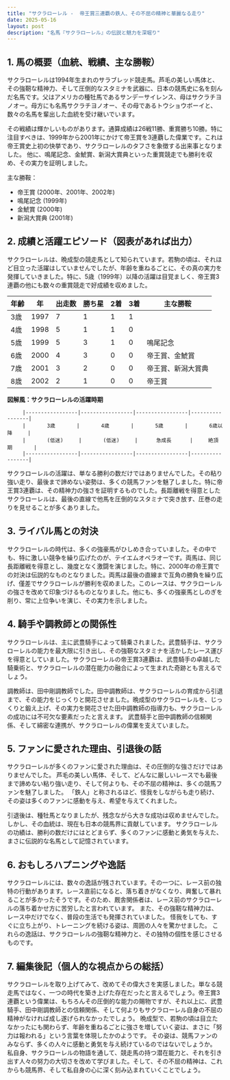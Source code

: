 ```yaml
---
title: "サクラローレル -  帝王賞三連覇の鉄人、その不屈の精神と華麗なる走り"
date: 2025-05-16
layout: post
description: "名馬『サクラローレル』の伝説と魅力を深堀り"
---
```


## 1. 馬の概要（血統、戦績、主な勝鞍）

サクラローレルは1994年生まれのサラブレッド競走馬。芦毛の美しい馬体と、その強靭な精神力、そして圧倒的なスタミナを武器に、日本の競馬史に名を刻んだ名馬です。父はアメリカの種牡馬であるサンデーサイレンス、母はサクラチヨノオー。母方にも名馬サクラチヨノオー、その母であるトウショウボーイと、数々の名馬を輩出した血統を受け継いでいます。

その戦績は輝かしいものがあります。通算成績は26戦11勝、重賞勝ち10勝。特に注目すべきは、1999年から2001年にかけて帝王賞を3連覇した偉業です。これは帝王賞史上初の快挙であり、サクラローレルのタフさを象徴する出来事となりました。  他に、鳴尾記念、金鯱賞、新潟大賞典といった重賞競走でも勝利を収め、その実力を証明しました。

主な勝鞍：

* 帝王賞 (2000年、2001年、2002年)
* 鳴尾記念 (1999年)
* 金鯱賞 (2000年)
* 新潟大賞典 (2001年)


## 2. 成績と活躍エピソード（図表があれば出力）

サクラローレルは、晩成型の競走馬として知られています。若駒の頃は、それほど目立った活躍はしていませんでしたが、年齢を重ねるごとに、その真の実力を発揮していきました。特に、5歳（1999年）以降の活躍は目覚ましく、帝王賞3連覇の他にも数々の重賞競走で好成績を収めました。

| 年齢 | 年 | 出走数 | 勝ち星 | 2着 | 3着 | 主な勝鞍 |
|---|---|---|---|---|---|---|
| 3歳 | 1997 | 7 | 1 | 1 | 1 |  |
| 4歳 | 1998 | 5 | 1 | 1 | 0 |  |
| 5歳 | 1999 | 5 | 3 | 1 | 0 | 鳴尾記念 |
| 6歳 | 2000 | 4 | 3 | 0 | 0 | 帝王賞、金鯱賞 |
| 7歳 | 2001 | 3 | 2 | 0 | 0 | 帝王賞、新潟大賞典 |
| 8歳 | 2002 | 2 | 1 | 0 | 0 | 帝王賞 |


**図解風：サクラローレルの活躍時期**

```
     |-----------------|-----------------|-----------------|-----------------|
     |       3歳       |       4歳       |       5歳       |       6歳以降     |
     |       (低迷)     |       (低迷)     |      急成長      |     絶頂期       |
     |-----------------|-----------------|-----------------|-----------------|
```

サクラローレルの活躍は、単なる勝利の数だけではありませんでした。その粘り強い走り、最後まで諦めない姿勢は、多くの競馬ファンを魅了しました。特に帝王賞3連覇は、その精神力の強さを証明するものでした。長距離戦を得意としたサクラローレルは、最後の直線で他馬を圧倒的なスタミナで突き放す、圧巻の走りを見せることが多くありました。


## 3. ライバル馬との対決

サクラローレルの時代は、多くの強豪馬がひしめき合っていました。その中でも、特に激しい競争を繰り広げたのが、テイエムオペラオーです。両馬は、同じ長距離戦を得意とし、幾度となく激闘を演じました。特に、2000年の帝王賞での対決は伝説的なものとなりました。両馬は最後の直線まで互角の勝負を繰り広げ、僅差でサクラローレルが勝利を収めました。このレースは、サクラローレルの強さを改めて印象づけるものとなりました。他にも、多くの強豪馬としのぎを削り、常に上位争いを演じ、その実力を示しました。


## 4. 騎手や調教師との関係性

サクラローレルは、主に武豊騎手によって騎乗されました。武豊騎手は、サクラローレルの能力を最大限に引き出し、その強靭なスタミナを活かしたレース運びを得意としていました。サクラローレルの帝王賞3連覇は、武豊騎手の卓越した騎乗術と、サクラローレルの潜在能力の融合によって生まれた奇跡とも言えるでしょう。

調教師は、田中剛調教師でした。田中調教師は、サクラローレルの育成から引退まで、その能力をじっくりと開花させました。晩成型のサクラローレルを、じっくりと鍛え上げ、その実力を開花させた田中調教師の指導力も、サクラローレルの成功には不可欠な要素だったと言えます。  武豊騎手と田中調教師の信頼関係、そして綿密な連携が、サクラローレルの偉業を支えていました。


## 5. ファンに愛された理由、引退後の話

サクラローレルが多くのファンに愛された理由は、その圧倒的な強さだけではありませんでした。  芦毛の美しい馬体、そして、どんなに厳しいレースでも最後まで諦めない粘り強い走り、そして何よりも、その不屈の精神は、多くの競馬ファンを魅了しました。  「鉄人」と称されるほど、怪我をしながらも走り続け、その姿は多くのファンに感動を与え、希望を与えてくれました。

引退後は、種牡馬となりましたが、残念ながら大きな成功は収めませんでした。しかし、その血統は、現在も日本の競馬界に貢献しています。  サクラローレルの功績は、勝利の数だけにはとどまらず、多くのファンに感動と勇気を与えた、まさに伝説的な名馬として記憶されています。


## 6. おもしろハプニングや逸話

サクラローレルには、数々の逸話が残されています。その一つに、レース前の独特の行動があります。レース直前になると、落ち着きがなくなり、興奮して暴れることが多かったそうです。そのため、厩舎関係者は、レース前のサクラローレルの落ち着かせ方に苦労したと言われています。  また、その強靭な精神力は、レース中だけでなく、普段の生活でも発揮されていました。  怪我をしても、すぐに立ち上がり、トレーニングを続ける姿は、周囲の人々を驚かせました。  これらの逸話は、サクラローレルの強靭な精神力と、その独特の個性を感じさせるものです。


## 7. 編集後記（個人的な視点からの総括）

サクラローレルを取り上げてみて、改めてその偉大さを実感しました。単なる競走馬ではなく、一つの時代を築き上げた存在だったと言えるでしょう。帝王賞3連覇という偉業は、もちろんその圧倒的な能力の賜物ですが、それ以上に、武豊騎手、田中剛調教師との信頼関係、そして何よりもサクラローレル自身の不屈の精神がなければ成し遂げられなかったでしょう。  晩成型で、若駒の頃は目立たなかったにも関わらず、年齢を重ねるごとに強さを増していく姿は、まさに「努力は報われる」という言葉を体現したかのようです。  その姿は、競馬ファンのみならず、多くの人々に感動と勇気を与え続けているのではないでしょうか。  私自身、サクラローレルの物語を通して、競走馬の持つ潜在能力と、それを引き出す人々の努力の大切さを改めて学びました。そして、その不屈の精神は、これからも競馬界、そして私自身の心に深く刻み込まれていくことでしょう。
